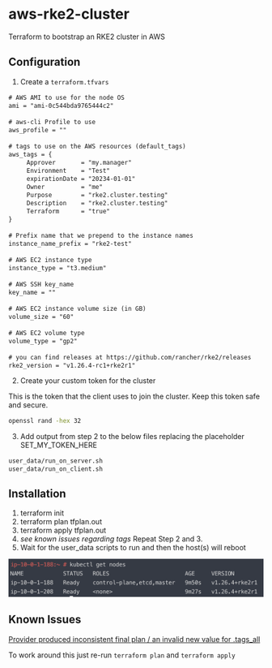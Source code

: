 # aws-rke2-cluster
Terraform to bootstrap an RKE2 cluster in AWS

## Configuration

1. Create a `terraform.tfvars`

```
# AWS AMI to use for the node OS
ami = "ami-0c544bda9765444c2"

# aws-cli Profile to use
aws_profile = ""

# tags to use on the AWS resources (default_tags)
aws_tags = {
     Approver       = "my.manager"
     Environment    = "Test"
     expirationDate = "20234-01-01"
     Owner          = "me"
     Purpose        = "rke2.cluster.testing"
     Description    = "rke2.cluster.testing"
     Terraform      = "true"
}

# Prefix name that we prepend to the instance names
instance_name_prefix = "rke2-test"

# AWS EC2 instance type
instance_type = "t3.medium"

# AWS SSH key_name
key_name = ""

# AWS EC2 instance volume size (in GB)
volume_size = "60"

# AWS EC2 volume type
volume_type = "gp2"

# you can find releases at https://github.com/rancher/rke2/releases
rke2_version = "v1.26.4-rc1+rke2r1"
```

2. Create your custom token for the cluster

This is the token that the client uses to join the cluster.  Keep this token safe and secure.

```bash
openssl rand -hex 32
```

3. Add output from step 2 to the below files replacing the placeholder SET_MY_TOKEN_HERE

```
user_data/run_on_server.sh
user_data/run_on_client.sh
```

## Installation

1. terraform init
2. terraform plan tfplan.out
3. terraform apply tfplan.out
4. *see known issues regarding tags* Repeat Step 2 and 3.
5. Wait for the user_data scripts to run and then the host(s) will reboot

![image info](./images/rke2-cluster-success.png)

## Known Issues

[Provider produced inconsistent final plan / an invalid new value for .tags_all](https://github.com/hashicorp/terraform-provider-aws/issues/19583)

To work around this just re-run `terraform plan` and `terraform apply`
